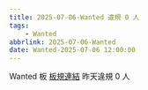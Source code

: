```yaml
---
title: 2025-07-06-Wanted 違規 0 人
tags:
    - Wanted
abbrlink: 2025-07-06-Wanted
date: Wanted-2025-07-06 12:00:00
---
```

Wanted 板 [板規連結](https://www.ptt.cc/bbs/Wanted/M.1608829773.A.D3B.html)
昨天違規 0 人
